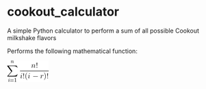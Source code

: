 # cookout_calculator
A simple Python calculator to perform a sum of all possible Cookout milkshake flavors

Performs the following mathematical function:

![Combination sum](/CodeCogsEqn.gif)
